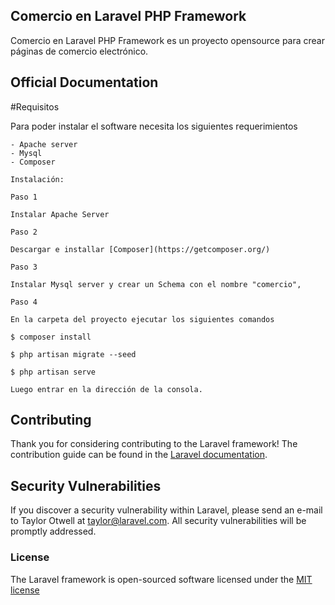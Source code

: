 ## Comercio en Laravel PHP Framework

Comercio en Laravel PHP Framework es un proyecto opensource para crear páginas de comercio electrónico. 

## Official Documentation

#Requisitos

Para poder instalar el software necesita los siguientes requerimientos

	- Apache server
	- Mysql
	- Composer

	Instalación:

	Paso 1
	
	Instalar Apache Server

	Paso 2

	Descargar e installar [Composer](https://getcomposer.org/)

	Paso 3 

	Instalar Mysql server y crear un Schema con el nombre "comercio",

	Paso 4 

	En la carpeta del proyecto ejecutar los siguientes comandos 

	$ composer install 

	$ php artisan migrate --seed

	$ php artisan serve

	Luego entrar en la dirección de la consola.

## Contributing

Thank you for considering contributing to the Laravel framework! The contribution guide can be found in the [Laravel documentation](http://laravel.com/docs/contributions).

## Security Vulnerabilities

If you discover a security vulnerability within Laravel, please send an e-mail to Taylor Otwell at taylor@laravel.com. All security vulnerabilities will be promptly addressed.

### License

The Laravel framework is open-sourced software licensed under the [MIT license](http://opensource.org/licenses/MIT)
